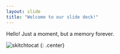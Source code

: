 ```yaml
---
layout: slide
title: "Welcome to our slide deck!"
---
```


Hello! Just a moment, but a memory forever.

![skitchtocat](https://octodex.github.com/images/skitchtocat.png)
{: .center}
